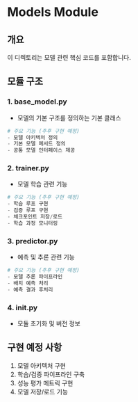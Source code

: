 # Models Module

## 개요
이 디렉토리는 모델 관련 핵심 코드를 포함합니다.

## 모듈 구조
### 1. base_model.py
 - 모델의 기본 구조를 정의하는 기본 클래스
```python
# 주요 기능 (추후 구현 예정)
- 모델 아키텍처 정의
- 기본 모델 메서드 정의
- 공통 모델 인터페이스 제공
```

### 2. trainer.py
 - 모델 학습 관련 기능
```python
# 주요 기능 (추후 구현 예정)
- 학습 루프 구현
- 검증 루프 구현
- 체크포인트 저장/로드
- 학습 과정 모니터링
```

### 3. predictor.py
 - 예측 및 추론 관련 기능
```python
# 주요 기능 (추후 구현 예정)
- 모델 추론 파이프라인
- 배치 예측 처리
- 예측 결과 후처리
```

### 4. init.py
 - 모듈 초기화 및 버전 정보


## 구현 예정 사항
 1. 모델 아키텍처 구현
 2. 학습/검증 파이프라인 구축
 3. 성능 평가 메트릭 구현
 4. 모델 저장/로드 기능
